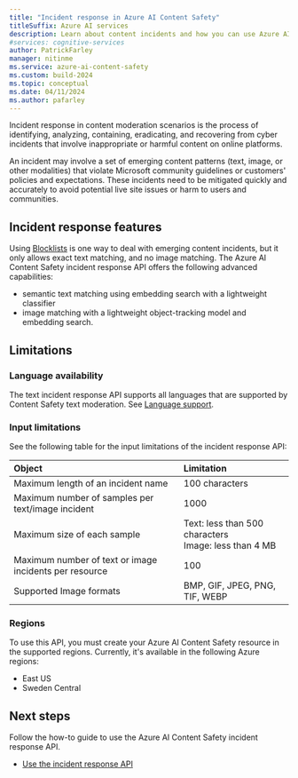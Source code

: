 ```yaml
---
title: "Incident response in Azure AI Content Safety"
titleSuffix: Azure AI services
description: Learn about content incidents and how you can use Azure AI Content Safety to handle them on your platform.
#services: cognitive-services
author: PatrickFarley
manager: nitinme
ms.service: azure-ai-content-safety
ms.custom: build-2024
ms.topic: conceptual
ms.date: 04/11/2024
ms.author: pafarley
---
```



Incident response in content moderation scenarios is the process of identifying, analyzing, containing, eradicating, and recovering from cyber incidents that involve inappropriate or harmful content on online platforms. 

An incident may involve a set of emerging content patterns (text, image, or other modalities) that violate Microsoft community guidelines or customers' policies and expectations. These incidents need to be mitigated quickly and accurately to avoid potential live site issues or harm to users and communities. 

## Incident response features
Using [Blocklists](https://learn.microsoft.com/azure/ai-services/content-safety/how-to/use-blocklist) is one way to deal with emerging content incidents, but it only allows exact text matching, and no image matching. The Azure AI Content Safety incident response API offers the following advanced capabilities: 
- semantic text matching using embedding search with a lightweight classifier
- image matching with a lightweight object-tracking model and embedding search.

## Limitations

### Language availability

The text incident response API supports all languages that are supported by Content Safety text moderation. See [Language support](/azure/ai-services/content-safety/language-support). 

### Input limitations

See the following table for the input limitations of the incident response API:

| Object     | Limitation      |
| :------------ | :----------- |
| Maximum length of an incident name | 100 characters | 
| Maximum number of samples per text/image incident | 1000 |
| Maximum size of each sample | Text: less than 500 characters<br>Image: less than 4 MB  |
| Maximum number of text or image incidents per resource| 100 |  
| Supported Image formats | BMP, GIF, JPEG, PNG, TIF, WEBP|

### Regions

To use this API, you must create your Azure AI Content Safety resource in the supported regions. Currently, it's available in the following Azure regions:

- East US
- Sweden Central

## Next steps

Follow the how-to guide to use the Azure AI Content Safety incident response API.

* [Use the incident response API](../how-to/incident-response.md)


